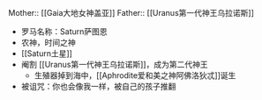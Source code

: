 Mother:: [[Gaia大地女神盖亚]]
Father:: [[Uranus第一代神王乌拉诺斯]]

- 罗马名称：Saturn萨图恩
- 农神，时间之神
- [[Saturn土星]]
- 阉割 [[Uranus第一代神王乌拉诺斯]]，成为第二代神王
	- 生殖器掉到海中，[[Aphrodite爱和美之神阿佛洛狄忒]]诞生
- 被诅咒：你也会像我一样，被自己的孩子推翻